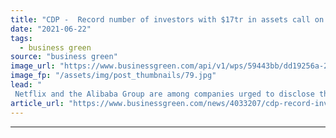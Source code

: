 ```yaml
---
title: "CDP -  Record number of investors with $17tr in assets call on corporates to disclose environmental data"
date: "2021-06-22"
tags: 
  - business green
source: "business green"
image_url: "https://www.businessgreen.com/api/v1/wps/59443bb/dd19256a-2b38-4489-a60d-f7ca03d74236/6/iw-climate-change-solar-power-033-185x114.jpg"
image_fp: "/assets/img/post_thumbnails/79.jpg"
lead: "
 Netflix and the Alibaba Group are among companies urged to disclose their environmental data by fast-growing coalition of investors ..."
article_url: "https://www.businessgreen.com/news/4033207/cdp-record-investors-usd17tr-assets-corporates-disclose-environmental"
---
```


---

